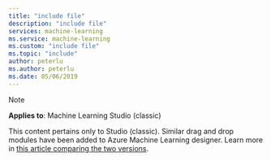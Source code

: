 ```yaml
---
title: "include file"
description: "include file"
services: machine-learning
ms.service: machine-learning
ms.custom: "include file"
ms.topic: "include"
author: peterlu
ms.author: peterlu
ms.date: 05/06/2019
---
```


> [!Note]
> **Applies to**:   Machine Learning Studio (classic)
>
> This content pertains only to Studio (classic). Similar drag and drop modules have been added to Azure Machine Learning
designer. Learn more in [this article comparing the two versions](/azure/machine-learning/compare-azure-ml-to-studio-classic).
